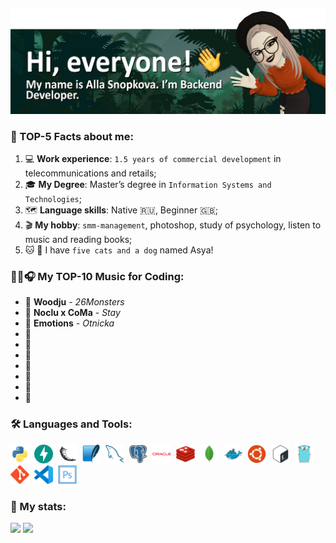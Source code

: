 ![My banner](./img/my_banner.png)

### 👩 TOP-5 Facts about me:
1. 💻 **Work experience**: `1.5 years of commercial development` in telecommunications and retails;
2. 🎓 **My Degree**: Master’s degree in `Information Systems and Technologies`;
3. 🗺 **Language skills**: Native 🇷🇺, Beginner 🇬🇧; 
4. 🎬 **My hobby**: `smm-management`, photoshop, study of psychology, listen to music and reading books;
5. 🐱 🐶 I have `five cats and a dog` named Asya! 

### 👩‍💻🎧 My TOP-10 Music for Coding:

- 🎵 **Woodju** - *26Monsters*
- 🎵 **Noclu x CoMa** - *Stay*
- 🎵 **Emotions** - *Otnicka*
- 🎵 
- 🎵 
- 🎵 
- 🎵 
- 🎵 
- 🎵 
- 🎵 

### :hammer_and_wrench: Languages and Tools: 
<img src="https://github.com/devicons/devicon/blob/master/icons/python/python-original.svg" title="Python"  alt="Python" width="30" height="30"/>&nbsp;
<img src="https://github.com/devicons/devicon/blob/master/icons/fastapi/fastapi-original.svg" title="FastAPI"  alt="FastAPI" width="30" height="30"/>&nbsp;
<img src="https://github.com/devicons/devicon/blob/master/icons/flask/flask-original.svg" title="Flask"  alt="Flask" width="30" height="30"/>&nbsp;
<img src="https://github.com/devicons/devicon/blob/master/icons/sqlite/sqlite-original.svg" title="SQLite"  alt="SQLite" width="30" height="30"/>&nbsp;
<img src="https://github.com/devicons/devicon/blob/master/icons/mysql/mysql-original.svg" title="MySQL"  alt="MySQL" width="30" height="30"/>&nbsp;
<img src="https://github.com/devicons/devicon/blob/master/icons/postgresql/postgresql-original.svg" title="PostgreSQL"  alt="PostgreSQL" width="30" height="30"/>&nbsp;
<img src="https://github.com/devicons/devicon/blob/master/icons/oracle/oracle-original.svg" title="Oracle"  alt="Oracle" width="30" height="30"/>&nbsp;
<img src="https://github.com/devicons/devicon/blob/master/icons/redis/redis-original.svg" title="Redis"  alt="Redis" width="30" height="30"/>&nbsp;
<img src="https://github.com/devicons/devicon/blob/master/icons/mongodb/mongodb-original.svg" title="MongoDB"  alt="MongoDB" width="30" height="30"/>&nbsp;
<img src="https://github.com/devicons/devicon/blob/master/icons/docker/docker-original.svg" title="Docker"  alt="Docker" width="30" height="30"/>&nbsp;
<img src="https://github.com/devicons/devicon/blob/master/icons/ubuntu/ubuntu-plain.svg" title="Ubuntu"  alt="Ubuntu" width="30" height="30"/>&nbsp;
<img src="https://github.com/devicons/devicon/blob/master/icons/bash/bash-original.svg" title="Bash"  alt="Bash" width="30" height="30"/>&nbsp;
<img src="https://github.com/devicons/devicon/blob/master/icons/go/go-original.svg" title="Go"  alt="Go" width="30" height="30"/>&nbsp;
<img src="https://github.com/devicons/devicon/blob/master/icons/git/git-original.svg" title="Git"  alt="Git" width="30" height="30"/>&nbsp;
<img src="https://github.com/devicons/devicon/blob/master/icons/vscode/vscode-original.svg" title="VSCode"  alt="VSCode" width="30" height="30"/>&nbsp;
<img src="https://github.com/devicons/devicon/blob/master/icons/photoshop/photoshop-line.svg" title="Ps"  alt="Ps" width="30" height="30"/>

### 📝 My stats:
![](https://github-profile-summary-cards.vercel.app/api/cards/repos-per-language?username=BeautifulDirt&theme=solarized_dark) ![](https://github-profile-summary-cards.vercel.app/api/cards/stats?username=BeautifulDirt&theme=solarized_dark)
